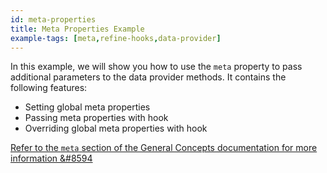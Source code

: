```yaml
---
id: meta-properties
title: Meta Properties Example
example-tags: [meta,refine-hooks,data-provider]
---
```


In this example, we will show you how to use the `meta` property to pass additional parameters to the data provider methods. It contains the following features:

-   Setting global meta properties
-   Passing meta properties with hook
-   Overriding global meta properties with hook

[Refer to the `meta` section of the General Concepts documentation for more information &#8594](/docs/api-reference/general-concepts/#meta)

<CodeSandboxExample path="with-meta-properties" />
